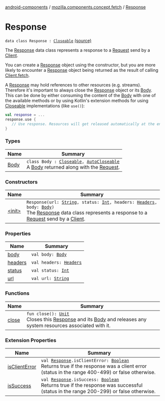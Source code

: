 [android-components](../../index.md) / [mozilla.components.concept.fetch](../index.md) / [Response](./index.md)

# Response

`data class Response : `[`Closeable`](https://developer.android.com/reference/java/io/Closeable.html) [(source)](https://github.com/mozilla-mobile/android-components/blob/master/components/concept/fetch/src/main/java/mozilla/components/concept/fetch/Response.kt#L31)

The [Response](./index.md) data class represents a response to a [Request](../-request/index.md) send by a [Client](../-client/index.md).

You can create a [Response](./index.md) object using the constructor, but you are more likely to encounter a [Response](./index.md) object
being returned as the result of calling [Client.fetch](../-client/fetch.md).

A [Response](./index.md) may hold references to other resources (e.g. streams). Therefore it's important to always close the
[Response](./index.md) object or its [Body](-body/index.md). This can be done by either consuming the content of the [Body](-body/index.md) with one of the
available methods or by using Kotlin's extension methods for using [Closeable](https://developer.android.com/reference/java/io/Closeable.html) implementations (like `use()`):

``` Kotlin
val response = ...
response.use {
   // Use response. Resources will get released automatically at the end of the block.
}
```

### Types

| Name | Summary |
|---|---|
| [Body](-body/index.md) | `class Body : `[`Closeable`](https://developer.android.com/reference/java/io/Closeable.html)`, `[`AutoCloseable`](https://developer.android.com/reference/java/lang/AutoCloseable.html)<br>A [Body](-body/index.md) returned along with the [Request](../-request/index.md). |

### Constructors

| Name | Summary |
|---|---|
| [&lt;init&gt;](-init-.md) | `Response(url: `[`String`](https://kotlinlang.org/api/latest/jvm/stdlib/kotlin/-string/index.html)`, status: `[`Int`](https://kotlinlang.org/api/latest/jvm/stdlib/kotlin/-int/index.html)`, headers: `[`Headers`](../-headers/index.md)`, body: `[`Body`](-body/index.md)`)`<br>The [Response](./index.md) data class represents a response to a [Request](../-request/index.md) send by a [Client](../-client/index.md). |

### Properties

| Name | Summary |
|---|---|
| [body](body.md) | `val body: `[`Body`](-body/index.md) |
| [headers](headers.md) | `val headers: `[`Headers`](../-headers/index.md) |
| [status](status.md) | `val status: `[`Int`](https://kotlinlang.org/api/latest/jvm/stdlib/kotlin/-int/index.html) |
| [url](url.md) | `val url: `[`String`](https://kotlinlang.org/api/latest/jvm/stdlib/kotlin/-string/index.html) |

### Functions

| Name | Summary |
|---|---|
| [close](close.md) | `fun close(): `[`Unit`](https://kotlinlang.org/api/latest/jvm/stdlib/kotlin/-unit/index.html)<br>Closes this [Response](./index.md) and its [Body](-body/index.md) and releases any system resources associated with it. |

### Extension Properties

| Name | Summary |
|---|---|
| [isClientError](../is-client-error.md) | `val `[`Response`](./index.md)`.isClientError: `[`Boolean`](https://kotlinlang.org/api/latest/jvm/stdlib/kotlin/-boolean/index.html)<br>Returns true if the response was a client error (status in the range 400-499) or false otherwise. |
| [isSuccess](../is-success.md) | `val `[`Response`](./index.md)`.isSuccess: `[`Boolean`](https://kotlinlang.org/api/latest/jvm/stdlib/kotlin/-boolean/index.html)<br>Returns true if the response was successful (status in the range 200-299) or false otherwise. |
